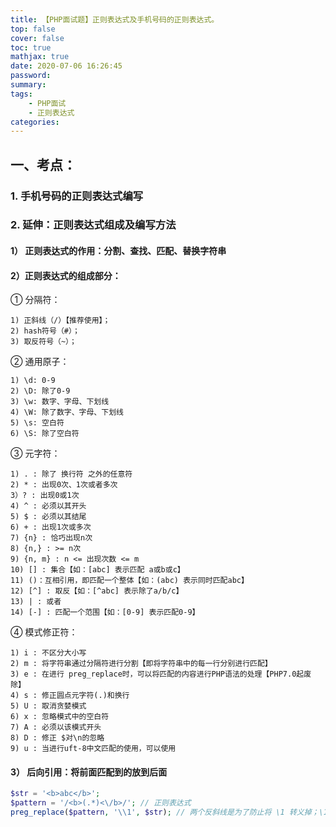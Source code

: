 ```yaml
---
title: 【PHP面试题】正则表达式及手机号码的正则表达式。
top: false
cover: false
toc: true
mathjax: true
date: 2020-07-06 16:26:45
password:
summary:
tags:
    - PHP面试
    - 正则表达式
categories:
---
```

## 一、考点：
### 1. 手机号码的正则表达式编写
### 2. 延伸：正则表达式组成及编写方法
####  1） 正则表达式的作用：分割、查找、匹配、替换字符串
####  2）正则表达式的组成部分：

① 分隔符：

    1) 正斜线（/）【推荐使用】；
    2) hash符号（#）；
    3) 取反符号（~）；

② 通用原子：

    1) \d: 0-9
    2) \D: 除了0-9
    3) \w: 数字、字母、下划线
    4) \W: 除了数字、字母、下划线
    5) \s: 空白符
    6) \S: 除了空白符

③ 元字符：

    1) . : 除了 换行符 之外的任意符
    2) * : 出现0次、1次或者多次
    3）? : 出现0或1次
    4) ^ : 必须以其开头
    5) $ : 必须以其结尾
    6) + : 出现1次或多次
    7) {n} : 恰巧出现n次
    8) {n,} : >= n次
    9) {n, m} : n <= 出现次数 <= m
    10) [] : 集合【如：[abc] 表示匹配 a或b或c】
    11) ()：互相引用，即匹配一个整体【如：(abc) 表示同时匹配abc】
    12) [^] : 取反【如：[^abc] 表示除了a/b/c】
    13) | : 或者
    14) [-] : 匹配一个范围【如：[0-9] 表示匹配0-9】

④ 模式修正符：

    1) i : 不区分大小写
    2) m : 将字符串通过分隔符进行分割【即将字符串中的每一行分别进行匹配】
    3) e : 在进行 preg_replace时，可以将匹配的内容进行PHP语法的处理【PHP7.0起废除】
    4) s : 修正圆点元字符(.)和换行
    5) U : 取消贪婪模式
    6) x : 忽略模式中的空白符
    7) A : 必须以该模式开头
    8) D : 修正 $对\n的忽略
    9) u : 当进行uft-8中文匹配的使用，可以使用

####  3） 后向引用：将前面匹配到的放到后面

```PHP
$str = '<b>abc</b>';
$pattern = '/<b>(.*)<\/b>/'; // 正则表达式
preg_replace($pattern, '\\1', $str); // 两个反斜线是为了防止将 \1 转义掉；\1表示匹配第一个括号中的内容；
```